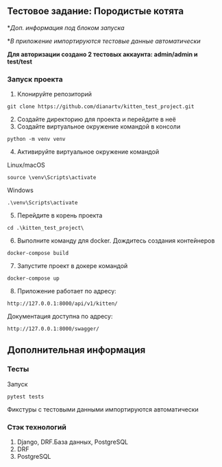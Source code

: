 ## Тестовое задание: Породистые котята
**Доп. информация под блоком запуска*

**В приложение импортируются тестовые данные автоматически*

**Для авторизации создано 2 тестовых аккаунта: admin/admin и test/test**

### Запуск проекта

1. Клонируйте репозиторий
```
git clone https://github.com/dianartv/kitten_test_project.git
```
2. Создайте директорию для проекта и перейдите в неё
3. Создайте виртуальное окружение командой в консоли
```
python -m venv venv
```
4. Активируйте виртуальное окружение командой
  
Linux/macOS
```
source \venv\Scripts\activate
```
Windows
```
.\venv\Scripts\activate
```
5. Перейдите в корень проекта
```
cd .\kitten_test_project\
```
6. Выполните команду для docker. Дождитесь создания контейнеров
```
docker-compose build
```
7. Запустите проект в докере командой
```
docker-compose up
```
8. Приложение работает по адресу:
```
http://127.0.0.1:8000/api/v1/kitten/
```
Документация доступна по адресу:
```
http://127.0.0.1:8000/swagger/
```

## Дополнительная информация
### Тесты
Запуск
```
pytest tests
```
Фикстуры с тестовыми данными импортируются автоматически
### Стэк технологий
1. Django, DRF.База данных, PostgreSQL
2. DRF
3. PostgreSQL


